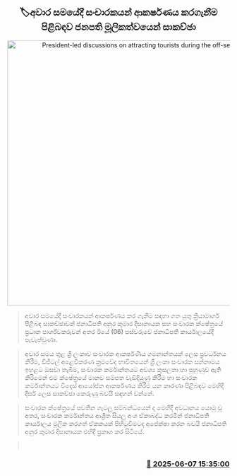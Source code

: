 <p align='center'><b><h2 align='center' title='President-led discussions on attracting tourists during the off-season'>🏷අවාර සමයේදී සංචාරකයන් ආකර්ෂණය කරගැනීම පිළිබඳව ජනපති මූලිකත්වයෙන් සාකච්ඡා</h2></b></p>
<p align='center'><img src='https://helakuru.sgp1.cdn.digitaloceanspaces.com/esana/images/lib/offseason-akd.jpg' width='600' alt='President-led discussions on attracting tourists during the off-season'></p>

> අවාර සමයේදී සංචාරකයන් ආකර්ෂණය කර ගැනීම සඳහා ගත යුතු ක්‍රියාමාර්ග පිළිබඳ සාකච්ඡාවක් ජනාධිපති අනුර කුමාර දිසානායක සහ සංචාරක ක්ෂේත්‍රයේ ප්‍රධාන පාර්ශ්වකරුවන් අතර ඊයේ (06) පස්වරුවේ ජනාධිපති කාර්යාලයේදී පැවැත්වුණා.

> අවාර සමය තුළ ශ්‍රී ලංකාව සංචාරක ආකර්ෂණීය ගමනාන්තයක් ලෙස ප්‍රවර්ධනය කිරීම, ඩිජිටල් අළෙවිකරණ ක්‍රමවේද භාවිතයෙන් ශ්‍රී ලංකා සංචාරක සන්නාමය ඉහළට ඔසවා තැබීම, සංචාරක කර්මාන්තයට අවශ්‍ය කුසලතා හා පුහුණුව ඇති කිරිමෙන් එම ක්ෂේත්‍රයේ මානව සම්පත වැඩිදියුණු කිරීම හා සංචාරක කර්මාන්තයට විදෙස් ආයෝජන ආකර්ෂණය කිරීම යන කාරණා පිළිබඳව මෙහිදී දීර්ඝ ලෙස සාකච්ඡා කෙරුණු බවයි සඳහන් වන්නේ.

> සංචාරක ක්ෂේත්‍රයේ පවතින ගැටලු සම්බන්ධයෙන් ද මෙහිදී අවධානය යොමු වූ අතර, සංචාරක කර්මාන්තය ආශ්‍රිත සියලු අංශ ඒකාබද්ධ කරමින් ජනාධිපති කාර්යාලය මූලික කරගත් ඒකකයක් පිහිටුවීමටද අපේක්ෂා කරන බවයි ජනාධිපති අනුර කුමාර දිසානායක එහිදී ප්‍රකාශ කර සිටියේ.

>  



<h3 align='right'><a href='https://www.helakuru.lk/esana/p/110806/'>📅 2025-06-07 15:35:00</a></h3>
